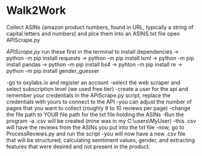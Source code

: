 # Walk2Work

Collect ASINs (amazon product numbers, found in URL, typically a string of capital letters and numbers) and plce them into an ASINS.txt file
open APIScrape.py

*APIScrape.py*
run these first in the terminal to install dependencies
-> python -m pip install requests
-> python -m pip install lxml
-> python -m pip install pandas
-> python -m pip install bs4
-> pyhton -m pip install re
-> python -m pip install gender_guesser

-go to oxylabs.io and register an account
-select the web scraper and select subscription level (we used free tier) 
-create a user for the api and remember your credentials
in the APIScrape.py script, replace the credentials with yours  to connect to the API
-you can adjust the number of pages that you want to collect (roughly 9 to 10 reviews per page)
-change the file path to YOUR file path for the txt file holding the ASINs
-Run the program
-a .csv will be created (mine was in my C:\users\MyUser)
-this .csv will have the reviews from the ASINs you put into the txt file
-now, go to ProcessReviews.py and run the script
-you will now have a new .csv file that will be structured, calculating semtiment values, gender, and extracting features that were desired and not present in the product.